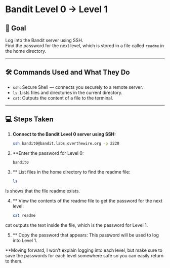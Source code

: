 
# Bandit Level 0 → Level 1

## 🎯 Goal
Log into the Bandit server using SSH.  
Find the password for the next level, which is stored in a file called `readme` in the home directory.

---

## 🛠️ Commands Used and What They Do

- `ssh`: Secure Shell — connects you securely to a remote server.
- `ls`: Lists files and directories in the current directory.
- `cat`: Outputs the content of a file to the terminal.

---

## 💻 Steps Taken

1. **Connect to the Bandit Level 0 server using SSH:**  
   ```bash
   ssh bandit0@bandit.labs.overthewire.org -p 2220

2. **Enter the password for Level 0:
   ```bash
   bandit0
3. ** List files in the home directory to find the readme file:
     ```bash
   ls
ls shows that the file readme exists.
     
4. ** View the contents of the readme file to get the password for the next level:
   ```bash
   cat readme
cat outputs the text inside the file, which is the password for Level 1.  

5. ** Copy the password that appears:
   This password will be used to log into Level 1.

**Moving forward, I won't explain logging into each level, but make sure to save the passwords for each level somewhere safe so you can easily return to them.

   
